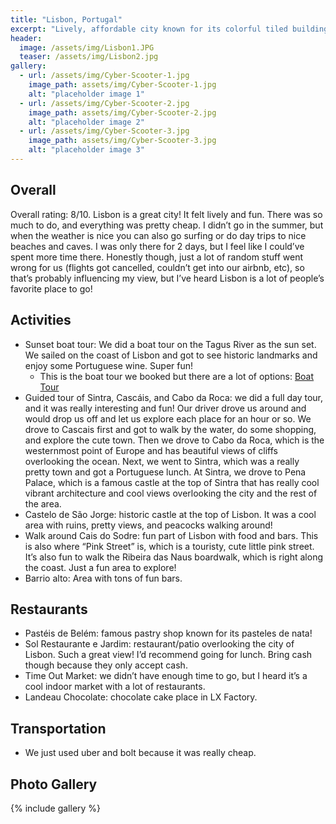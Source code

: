 ```yaml
---
title: "Lisbon, Portugal"
excerpt: "Lively, affordable city known for its colorful tiled buildings and its hills with stunning views."
header:
  image: /assets/img/Lisbon1.JPG
  teaser: /assets/img/Lisbon2.jpg
gallery:
  - url: /assets/img/Cyber-Scooter-1.jpg
    image_path: assets/img/Cyber-Scooter-1.jpg
    alt: "placeholder image 1"
  - url: /assets/img/Cyber-Scooter-2.jpg
    image_path: assets/img/Cyber-Scooter-2.jpg
    alt: "placeholder image 2"
  - url: /assets/img/Cyber-Scooter-3.jpg
    image_path: assets/img/Cyber-Scooter-3.jpg
    alt: "placeholder image 3"
---
```


## Overall
Overall rating: 8/10. Lisbon is a great city! It felt lively and fun. There was so much to do, and everything was pretty cheap. I didn’t go in the summer, but when the weather is nice you can also go surfing or do day trips to nice beaches and caves. I was only there for 2 days, but I feel like I could’ve spent more time there. Honestly though, just a lot of random stuff went wrong for us (flights got cancelled, couldn’t get into our airbnb, etc), so that’s probably influencing my view, but I’ve heard Lisbon is a lot of people’s favorite place to go!

## Activities
* Sunset boat tour: We did a boat tour on the Tagus River as the sun set. We sailed on the coast of Lisbon and got to see historic landmarks and enjoy some Portuguese wine. Super fun!
  * This is the boat tour we booked but there are a lot of options: [Boat Tour](https://www.viator.com/tours/Lisbon/Sunset-Sailing-with-snacks-and-drinks/d538-174931P1)
* Guided tour of Sintra, Cascáis, and Cabo da Roca: we did a full day tour, and it was really interesting and fun! Our driver drove us around and would drop us off and let us explore each place for an hour or so. We drove to Cascais first and got to walk by the water, do some shopping, and explore the cute town. Then we drove to Cabo da Roca, which is the westernmost point of Europe and has beautiful views of cliffs overlooking the ocean. Next, we went to Sintra, which was a really pretty town and got a Portuguese lunch. At Sintra, we drove to Pena Palace, which is a famous castle at the top of Sintra that has really cool vibrant architecture and cool views overlooking the city and the rest of the area.
* Castelo de São Jorge: historic castle at the top of Lisbon. It was a cool area with ruins, pretty views, and peacocks walking around!
* Walk around Cais do Sodre: fun part of Lisbon with food and bars. This is also where “Pink Street” is, which is a touristy, cute little pink street. It’s also fun to walk the Ribeira das Naus boardwalk, which is right along the coast. Just a fun area to explore!
* Barrio alto: Area with tons of fun bars.


## Restaurants
* Pastéis de Belém: famous pastry shop known for its pasteles de nata!
* Sol Restaurante e Jardim: restaurant/patio overlooking the city of Lisbon. Such a great view! I’d recommend going for lunch. Bring cash though because they only accept cash.
* Time Out Market: we didn’t have enough time to go, but I heard it’s a cool indoor market with a lot of restaurants.
* Landeau Chocolate: chocolate cake place in LX Factory.

## Transportation
* We just used uber and bolt because it was really cheap.


## Photo Gallery
{% include gallery %}
